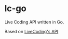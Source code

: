 # lc-go
Live Coding API written in Go.

Based on [LiveCoding's API](https://www.livecoding.tv/developer/documentation/)